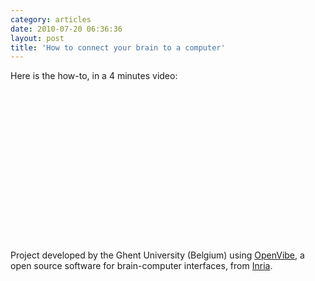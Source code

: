 ```yaml
---
category: articles
date: 2010-07-20 06:36:36
layout: post
title: 'How to connect your brain to a computer'
---
```


<p>Here is the how-to, in a 4 minutes video:</p>

<object width="400" height="225"><param name="allowfullscreen" value="true" />

<param name="allowscriptaccess" value="always" />
<param name="movie" value="http://vimeo.com/moogaloop.swf?clip_id=8841995&amp;server=vimeo.com&amp;show_title=1&amp;show_byline=1&amp;show_portrait=0&amp;color=&amp;fullscreen=1" />

<embed src="http://vimeo.com/moogaloop.swf?clip_id=8841995&amp;server=vimeo.com&amp;show_title=1&amp;show_byline=1&amp;show_portrait=0&amp;color=&amp;fullscreen=1" type="application/x-shockwave-flash" allowfullscreen="true" allowscriptaccess="always" width="400" height="225" />
</object><br /><br /><p>Project developed by the Ghent University (Belgium) using <a href="http://openvibe.inria.fr/">OpenVibe</a>, a open source software for brain-computer interfaces, from <a href="http://inria.fr/">Inria</a>.
